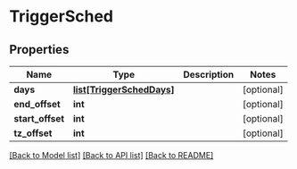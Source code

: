 # TriggerSched

## Properties
Name | Type | Description | Notes
------------ | ------------- | ------------- | -------------
**days** | [**list[TriggerSchedDays]**](TriggerSchedDays.md) |  | [optional] 
**end_offset** | **int** |  | [optional] 
**start_offset** | **int** |  | [optional] 
**tz_offset** | **int** |  | [optional] 

[[Back to Model list]](../README.md#documentation-for-models) [[Back to API list]](../README.md#documentation-for-api-endpoints) [[Back to README]](../README.md)


